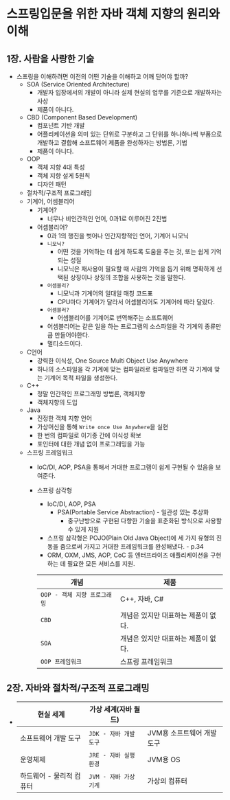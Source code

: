 # 스프링입문을 위한 자바 객체 지향의 원리와 이해

## 1장. 사람을 사랑한 기술
- 스프링을 이해하려면 이전의 어떤 기술을 이해하고 어깨 딛어야 할까?
  - SOA (Service Oriented Architecture)
    - 개발자 입장에서의 개발이 아니라 실제 현실의 업무를 기준으로 개발하자는 사상
    - 제품이 아니다.
  - CBD (Component Based Development)
    - 컴포넌트 기반 개발
    - 어플리케이션을 의미 있는 단위로 구분하고 그 단위를 하나하나씩 부품으로 개발하고 결합해 소프트웨어 제품을 완성하자는 방법론, 기법
    - 제품이 아니다.
  - OOP
    - 객체 지향 4대 특성
    - 객체 지향 설게 5원칙
    - 디자인 패턴
  - 절차적/구조적 프로그래밍
  - 기계어, 어셈블리어
    - 기계어?
      - 너무나 비인간적인 언어, 0과1로 이루어진 2진법
    - 어셈블리어?
      - 0과 1의 행진을 벗어나 인간지향적인 언어, 기계어 니모닉
      - `니모닉?`
        - 어떤 것을 기억하는 데 쉽게 하도록 도움을 주는 것, 또는 쉽게 기억되는 성질
        - 니모닉은 재사용이 필요할 때 사람의 기억을 돕기 위해 명확하게 선택된 상징이나 상징의 조합을 사용하는 것을 말한다.
      - `어셈블리?`
        - 니모닉과 기계어의 일대일 매칭 코드표
        - CPU마다 기계어가 달라서 어셈블리어도 기계어에 따라 달랐다.
      - `어셈블러?`
        - 어셈블리어를 기계어로 번역해주는 소프트웨어
      - 어셈블리어는 같은 일을 하는 프로그램의 소스파일을 각 기계의 종류만큼 만들어야한다.
      - 멀티소드이다.
   - C언어
     - 강력한 이식성, One Source Multi Object Use Anywhere
     - 하나의 소스파일을 각 기계에 맞는 컴파일러로 컴파일만 하면 각 기계에 맞는 기계어 목적 파일을 생성한다.
   - C++ 
     - 정말 인간적인 프로그래밍 방법론, 객체지향
     - 객체지향의 도입
   - Java
     - 진정한 객체 지향 언어
     - 가상머신을 통해 `Write once Use Anywhere`을 실현
     - 한 번의 컴파일로 이기종 간에 이식성 확보
     - 포인터에 대한 개념 없이 프로그래밍을 가능
   - 스프링 프레임워크
     - IoC/DI, AOP, PSA을 통해서 거대한 프로그램이 쉽게 구현될 수 있음을 보여준다.
     - 스프링 삼각형
       - IoC/DI, AOP, PSA
         - PSA(Portable Service Abstraction) - 일관성 있는 추상화
           - 중구난방으로 구현된 다향한 기술을 표준화된 방식으로 사용할 수 있게 지원
       - 스프링 삼각형은 POJO(Plain Old Java Object)에 세 가지 유형의 진동을 줌으로써 가지고 거대한 프레임워크를 완성해냈다. - p.34
       - ORM, OXM, JMS, AOP, CoC 등 엔터프라이즈 애플리케이션을 구현하는 데 필요한 모든 서비스를 지원.

        |개념|제품|
        |---|---|
        |`OOP - 객체 지향 프로그래밍`|C++, 자바, C#|
        |`CBD`| 개념은 있지만 대표하는 제품이 없다. |
        |`SOA`| 개념은 있지만 대표하는 제품이 없다. |
        |`OOP 프레임워크`|스프링 프레임워크|  

## 2장. 자바와 절차적/구조적 프로그래밍
- 
    |현실 세계|가상 세계(자바 월드)||
    |---|---|---|
    |소프트웨어 개발 도구|`JDK - 자바 개발 도구`|JVM용 소프트웨어 개발 도구|
    |운영체제|`JRE - 자바 실행 환경`|JVM용 OS|
    |하드웨어 - 물리적 컴퓨터|`JVM - 자바 가상 기계`|가상의 컴퓨터|
 
 
